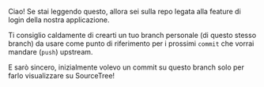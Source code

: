 Ciao! Se stai leggendo questo, allora sei sulla repo legata alla feature di login della nostra applicazione.

Ti consiglio caldamente di crearti un tuo branch personale (di questo stesso branch) da usare come punto di riferimento per i prossimi `commit` che vorrai mandare (`push`) upstream.

E sarò sincero, inizialmente volevo un commit su questo branch solo per farlo visualizzare su SourceTree!
